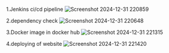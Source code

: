1.Jenkins ci/cd pipeline
![Screenshot 2024-12-31 220859](https://github.com/user-attachments/assets/21927db8-a5d1-4b52-9d61-cd19010800f7)

2.dependency check
![Screenshot 2024-12-31 220648](https://github.com/user-attachments/assets/6a1e5e88-8e39-4987-80aa-c9993fbc3957)

3.Docker image in docker hub
![Screenshot 2024-12-31 221315](https://github.com/user-attachments/assets/b7fb4a99-361a-4dd8-bc7e-0bd084423456)

4.deploying of website
![Screenshot 2024-12-31 221420](https://github.com/user-attachments/assets/4f70fc4b-a36b-443f-9f71-b1869b41aa06)
